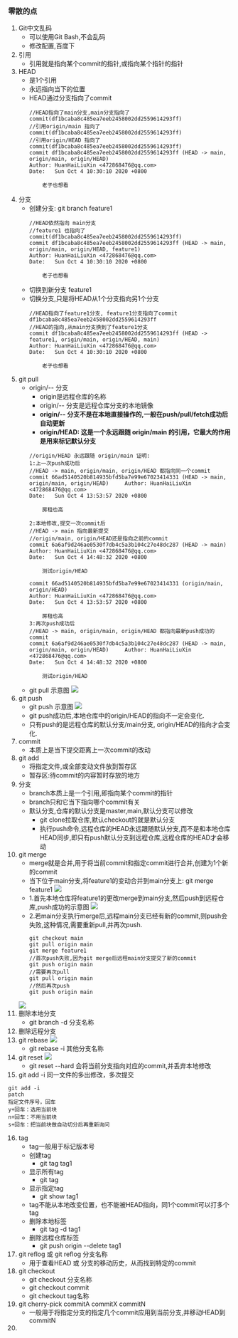 ### 零散的点
1. Git中文乱码
	- 可以使用Git Bash,不会乱码
    - 修改配置,百度下
2. 引用
	- 引用就是指向某个commit的指针,或指向某个指针的指针
3. HEAD
	- 是1个引用
	- 永远指向当下的位置
	- HEAD通过分支指向了commit
      ```
      //HEAD指向了main分支,main分支指向了commit(df1bcaba8c485ea7eeb2458002dd2559614293ff)
      //引用origin/main 指向了commit(df1bcaba8c485ea7eeb2458002dd2559614293ff)
      //引用origin/HEAD 指向了commit(df1bcaba8c485ea7eeb2458002dd2559614293ff)
      commit df1bcaba8c485ea7eeb2458002dd2559614293ff (HEAD -> main, origin/main, origin/HEAD)
      Author: HuanHaiLiuXin <472868476@qq.com>
      Date:   Sun Oct 4 10:30:10 2020 +0800

          老子也想看
      ```
4. 分支
	- 创建分支: git branch feature1
      ```
      //HEAD依然指向 main分支
      //feature1 也指向了 commit(df1bcaba8c485ea7eeb2458002dd2559614293ff)
      commit df1bcaba8c485ea7eeb2458002dd2559614293ff (HEAD -> main, origin/main, origin/HEAD, feature1)
      Author: HuanHaiLiuXin <472868476@qq.com>
      Date:   Sun Oct 4 10:30:10 2020 +0800

          老子也想看
      ```
	- 切换到新分支 feature1
	- 切换分支,只是将HEAD从1个分支指向另1个分支
      ```
      //HEAD指向了feature1分支, feature1分支指向了commit df1bcaba8c485ea7eeb2458002dd2559614293ff
      //HEAD的指向,从main分支换到了feature1分支
      commit df1bcaba8c485ea7eeb2458002dd2559614293ff (HEAD -> feature1, origin/main, origin/HEAD, main)
      Author: HuanHaiLiuXin <472868476@qq.com>
      Date:   Sun Oct 4 10:30:10 2020 +0800

          老子也想看
      ```
5. git pull
	- origin/-- 分支
      - origin是远程仓库的名称
      - origin/-- 分支是远程仓库分支的本地镜像
      - **origin/-- 分支不是在本地直接操作的,一般在push/pull/fetch成功后自动更新**
      - **origin/HEAD: 这是一个永远跟随 origin/main 的引用，它最大的作用是用来标记默认分支**
      ```
      //origin/HEAD 永远跟随 origin/main 证明:
      1:上一次push成功后
      //HEAD -> main, origin/main, origin/HEAD 都指向同一个commit
      commit 66ad5140520b814935bfd5ba7e99e67023414331 (HEAD -> main, origin/main, origin/HEAD)     Author: HuanHaiLiuXin <472868476@qq.com>
      Date:   Sun Oct 4 13:53:57 2020 +0800

          房租也高

      2:本地修改,提交一次commit后
      //HEAD -> main 指向最新提交
      //origin/main, origin/HEAD还是指向之前的commit
      commit 6a6af9d246ae0530f7db4c5a3b104c27e48dc287 (HEAD -> main)
      Author: HuanHaiLiuXin <472868476@qq.com>
      Date:   Sun Oct 4 14:48:32 2020 +0800

          测试origin/HEAD

      commit 66ad5140520b814935bfd5ba7e99e67023414331 (origin/main, origin/HEAD)
      Author: HuanHaiLiuXin <472868476@qq.com>
      Date:   Sun Oct 4 13:53:57 2020 +0800

          房租也高
      3:再次push成功后
      //HEAD -> main, origin/main, origin/HEAD 都指向最新push成功的commit
      commit 6a6af9d246ae0530f7db4c5a3b104c27e48dc287 (HEAD -> main, origin/main, origin/HEAD)     Author: HuanHaiLiuXin <472868476@qq.com>                                                     Date:   Sun Oct 4 14:48:32 2020 +0800

          测试origin/HEAD                       
      ```
  	- git pull 示意图
  	![](https://p6-juejin.byteimg.com/tos-cn-i-k3u1fbpfcp/d118e360ab5b463f907e00431e4d97b2~tplv-k3u1fbpfcp-zoom-1.image)
6. git push
	- git push 示意图
	![](https://p3-juejin.byteimg.com/tos-cn-i-k3u1fbpfcp/ebacc2c4317a4000bb09a30ae5077e42~tplv-k3u1fbpfcp-zoom-1.image)
	- git push成功后,本地仓库中的origin/HEAD的指向不一定会变化.
	- 只有push的是远程仓库的默认分支/main分支, origin/HEAD的指向才会变化.
7. commit
	- 本质上是当下提交距离上一次commit的改动
8. git add
	- 将指定文件,或全部变动文件放到暂存区
    - 暂存区:待commit的内容暂时存放的地方
9. 分支
	- branch本质上是一个引用,即指向某个commit的指针
    - branch只和它当下指向哪个commit有关
    - 默认分支,仓库的默认分支是master,main,默认分支可以修改
		- git clone拉取仓库,默认checkout的就是默认分支
		- 执行push命令,远程仓库的HEAD永远跟随默认分支,而不是和本地仓库HEAD同步,即只有push默认分支到远程仓库,远程仓库的HEAD才会移动
10. git merge
	- merge就是合并,用于将当前commit和指定commit进行合并,创建为1个新的commit
    - 当下位于main分支,将feature1的变动合并到main分支上: git merge feature1
	![](https://p1-juejin.byteimg.com/tos-cn-i-k3u1fbpfcp/812884fe5c034c1f8a18523a1932c0b7~tplv-k3u1fbpfcp-zoom-1.image)
	- 1.首先本地仓库将feature1的更改merge到main分支,然后push到远程仓库,push成功的示意图
	![](https://p6-juejin.byteimg.com/tos-cn-i-k3u1fbpfcp/a7f85f53dda846f49729333543a0354b~tplv-k3u1fbpfcp-zoom-1.image)
	- 2.若main分支执行merge后,远程main分支已经有新的commit,则push会失败,这种情况,需要重新pull,并再次push.
      ```
      git checkout main
      git pull origin main
      git merge feature1
      //首次push失败,因为git merge后远程main分支提交了新的commit
      git push origin main
      //需要再次pull
      git pull origin main
      //然后再次push
      git push origin main
      ```
	![](https://p6-juejin.byteimg.com/tos-cn-i-k3u1fbpfcp/84331ed0bc3944f380c90df3a8fabd19~tplv-k3u1fbpfcp-zoom-1.image)
11. 删除本地分支
	- git branch -d 分支名称
12. 删除远程分支
13. git rebase
	![](https://p6-juejin.byteimg.com/tos-cn-i-k3u1fbpfcp/74ffcb42ce1e488dbd1a41aa27e942dc~tplv-k3u1fbpfcp-zoom-1.image)
	- git rebase -i 其他分支名称
14. git reset
	![](https://p9-juejin.byteimg.com/tos-cn-i-k3u1fbpfcp/af626bfb46014612bdfd358d3d16d33e~tplv-k3u1fbpfcp-zoom-1.image)
	- git reset --hard  会将当前分支指向对应的commit,并丢弃本地修改
15. git add -i 同一文件的多出修改，多次提交
```
git add -i
patch
指定文件序号，回车
y+回车：选用当前块
n+回车：不用当前块
s+回车：把当前块做自动切分后再重新询问
```
16. tag
	- tag一般用于标记版本号
	- 创建tag
		- git tag tag1
	- 显示所有tag
		- git tag
	- 显示指定tag
		- git show tag1
	- tag不能从本地改变位置，也不能被HEAD指向，同1个commit可以打多个tag
	- 删除本地标签
		- git tag -d tag1
	- 删除远程仓库标签
		- git push origin --delete tag1
17. git reflog 或 git reflog 分支名称
	- 用于查看HEAD 或 分支的移动历史，从而找到特定的commit
18. git checkout
	- git checkout 分支名称
    - git checkout commit
    - git checkout tag名称
19. git cherry-pick commitA commitX commitN
	- 一般用于将指定分支的指定几个commit应用到当前分支,并移动HEAD到commitN
20. 
